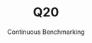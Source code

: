 ---
layout: default
title: Q20
subtitle: Continuous Benchmarking
selected: TPC-H
expanded: Benchmarking
benchmark: /individual_results/Q20.html
---